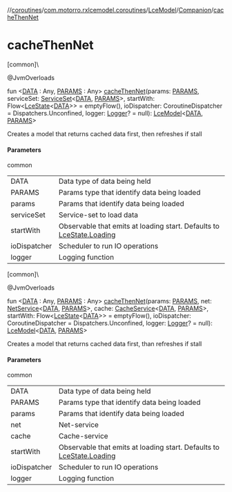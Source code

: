 //[coroutines](../../../../index.md)/[com.motorro.rxlcemodel.coroutines](../../index.md)/[LceModel](../index.md)/[Companion](index.md)/[cacheThenNet](cache-then-net.md)

# cacheThenNet

[common]\

@JvmOverloads

fun &lt;[DATA](cache-then-net.md) : Any, [PARAMS](cache-then-net.md) : Any&gt; [cacheThenNet](cache-then-net.md)(params: [PARAMS](cache-then-net.md), serviceSet: [ServiceSet](../../../com.motorro.rxlcemodel.coroutines.service/-service-set/index.md)&lt;[DATA](cache-then-net.md), [PARAMS](cache-then-net.md)&gt;, startWith: Flow&lt;[LceState](../../../../../lce/lce/com.motorro.rxlcemodel.lce/-lce-state/index.md)&lt;[DATA](cache-then-net.md)&gt;&gt; = emptyFlow(), ioDispatcher: CoroutineDispatcher = Dispatchers.Unconfined, logger: [Logger](../../../../../common/com.motorro.rxlcemodel.common/-logger/index.md)? = null): [LceModel](../index.md)&lt;[DATA](cache-then-net.md), [PARAMS](cache-then-net.md)&gt;

Creates a model that returns cached data first, then refreshes if stall

#### Parameters

common

| | |
|---|---|
| DATA | Data type of data being held |
| PARAMS | Params type that identify data being loaded |
| params | Params that identify data being loaded |
| serviceSet | Service-set to load data |
| startWith | Observable that emits at loading start. Defaults to [LceState.Loading](../../../../../lce/lce/com.motorro.rxlcemodel.lce/-lce-state/-loading/index.md) |
| ioDispatcher | Scheduler to run IO operations |
| logger | Logging function |

[common]\

@JvmOverloads

fun &lt;[DATA](cache-then-net.md) : Any, [PARAMS](cache-then-net.md) : Any&gt; [cacheThenNet](cache-then-net.md)(params: [PARAMS](cache-then-net.md), net: [NetService](../../../com.motorro.rxlcemodel.coroutines.service/-net-service/index.md)&lt;[DATA](cache-then-net.md), [PARAMS](cache-then-net.md)&gt;, cache: [CacheService](../../../com.motorro.rxlcemodel.coroutines.service/-cache-service/index.md)&lt;[DATA](cache-then-net.md), [PARAMS](cache-then-net.md)&gt;, startWith: Flow&lt;[LceState](../../../../../lce/lce/com.motorro.rxlcemodel.lce/-lce-state/index.md)&lt;[DATA](cache-then-net.md)&gt;&gt; = emptyFlow(), ioDispatcher: CoroutineDispatcher = Dispatchers.Unconfined, logger: [Logger](../../../../../common/com.motorro.rxlcemodel.common/-logger/index.md)? = null): [LceModel](../index.md)&lt;[DATA](cache-then-net.md), [PARAMS](cache-then-net.md)&gt;

Creates a model that returns cached data first, than refreshes if stall

#### Parameters

common

| | |
|---|---|
| DATA | Data type of data being held |
| PARAMS | Params type that identify data being loaded |
| params | Params that identify data being loaded |
| net | Net-service |
| cache | Cache-service |
| startWith | Observable that emits at loading start. Defaults to [LceState.Loading](../../../../../lce/lce/com.motorro.rxlcemodel.lce/-lce-state/-loading/index.md) |
| ioDispatcher | Scheduler to run IO operations |
| logger | Logging function |
